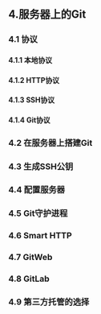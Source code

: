 
## 4.服务器上的Git

### 4.1 协议
#### 4.1.1 本地协议
#### 4.1.2 HTTP协议
#### 4.1.3 SSH协议
#### 4.1.4 Git协议



### 4.2 在服务器上搭建Git
### 4.3 生成SSH公钥
### 4.4 配置服务器
### 4.5 Git守护进程
### 4.6 Smart HTTP
### 4.7 GitWeb
### 4.8 GitLab
### 4.9 第三方托管的选择